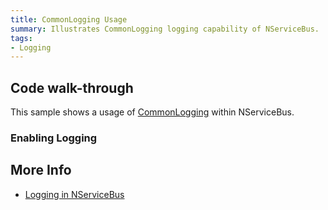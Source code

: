 ```yaml
---
title: CommonLogging Usage
summary: Illustrates CommonLogging logging capability of NServiceBus.
tags:
- Logging
---
```


## Code walk-through

This sample shows a usage of [CommonLogging](http://netcommon.sourceforge.net/) within NServiceBus.

### Enabling Logging

<!-- import ConfigureLogging -->


## More Info

 * [Logging in NServiceBus](/nservicebus/logging/)